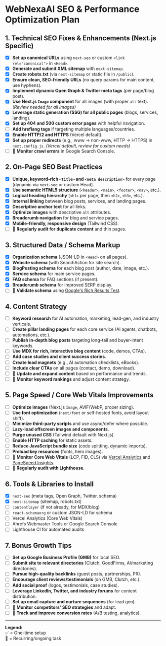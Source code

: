 # WebNexaAI SEO & Performance Optimization Plan

## 1. Technical SEO Fixes & Enhancements (Next.js Specific)
- [x] **Set up canonical URLs** using `next-seo` or custom `<link rel="canonical">` in `<Head>`.
- [x] **Generate and submit XML sitemap** with `next-sitemap`.
- [x] **Create robots.txt** (via `next-sitemap` or static file in `/public`).
- [x] **Ensure clean, SEO-friendly URLs** (no query params for main content, use hyphens).
- [x] **Implement dynamic Open Graph & Twitter meta tags** (per page/blog post).
- [x] **Use Next.js `Image` component** for all images (with proper `alt` text). *(Review needed for all images)*
- [x] **Leverage static generation (SSG) for all public pages** (blogs, services, landing).
- [x] **Set up 404 and 500 custom error pages** with helpful navigation.
- [ ] **Add hreflang tags** if targeting multiple languages/countries.
- [x] **Enable HTTP/2 and HTTPS** (Vercel default).
- [x] **Set up proper redirects** (e.g., www → non-www, HTTP → HTTPS) in `next.config.js`. *(Vercel default, review for custom needs)*
- [ ] 🔁 **Monitor crawl errors** in Google Search Console.

## 2. On-Page SEO Best Practices
- [x] **Unique, keyword-rich `<title>` and `<meta description>`** for every page (dynamic via `next-seo` or custom Head).
- [x] **Use semantic HTML5 structure** (`<header>`, `<main>`, `<footer>`, `<nav>`, etc.).
- [x] **Logical heading hierarchy** (`<h1>` per page, then `<h2>`, `<h3>`, etc.).
- [x] **Internal linking** between blog posts, services, and landing pages.
- [x] **Descriptive anchor text** for all links.
- [x] **Optimize images** with descriptive `alt` attributes.
- [x] **Breadcrumb navigation** for blog and service pages.
- [x] **Mobile-friendly, responsive design** (Tailwind CSS).
- [ ] 🔁 **Regularly audit for duplicate content** and thin pages.

## 3. Structured Data / Schema Markup
- [x] **Organization schema** (JSON-LD in `<Head>` on all pages).
- [x] **Website schema** (with SearchAction for site search).
- [x] **BlogPosting schema** for each blog post (author, date, image, etc.).
- [x] **Service schema** for main service pages.
- [x] **FAQ schema** for FAQ sections (if present).
- [x] **Breadcrumb schema** for improved SERP display.
- [ ] 🔁 **Validate schema** using [Google's Rich Results Test](https://search.google.com/test/rich-results).

## 4. Content Strategy
- [ ] **Keyword research** for AI automation, marketing, lead-gen, and industry verticals.
- [ ] **Create pillar landing pages** for each core service (AI agents, chatbots, automations, etc.).
- [ ] **Publish in-depth blog posts** targeting long-tail and buyer-intent keywords.
- [ ] **Use MDX for rich, interactive blog content** (code, demos, CTAs).
- [ ] **Add case studies and client success stories**.
- [ ] **Create lead magnets** (e.g., AI automation checklists, eBooks).
- [ ] **Include clear CTAs** on all pages (contact, demo, download).
- [ ] 🔁 **Update and expand content** based on performance and trends.
- [ ] 🔁 **Monitor keyword rankings** and adjust content strategy.

## 5. Page Speed / Core Web Vitals Improvements
- [ ] **Optimize images** (Next.js `Image`, AVIF/WebP, proper sizing).
- [ ] **Use font optimization** (`next/font` or self-hosted fonts, avoid layout shift).
- [ ] **Minimize third-party scripts** and use async/defer where possible.
- [ ] **Lazy-load offscreen images and components**.
- [ ] **Purge unused CSS** (Tailwind default with Next.js).
- [ ] **Enable HTTP caching** for static assets.
- [ ] **Reduce JavaScript bundle size** (code splitting, dynamic imports).
- [ ] **Preload key resources** (fonts, hero images).
- [ ] 🔁 **Monitor Core Web Vitals** (LCP, FID, CLS) via [Vercel Analytics](https://vercel.com/analytics) and [PageSpeed Insights](https://pagespeed.web.dev/).
- [ ] 🔁 **Regularly audit with Lighthouse**.

## 6. Tools & Libraries to Install
- [x] `next-seo` (meta tags, Open Graph, Twitter, schema)
- [x] `next-sitemap` (sitemap, robots.txt)
- [ ] `contentlayer` (if not already, for MDX/blog)
- [ ] `react-schemaorg` or custom JSON-LD for schema
- [ ] Vercel Analytics (Core Web Vitals)
- [ ] Ahrefs Webmaster Tools or Google Search Console
- [ ] Lighthouse CI for automated audits

## 7. Bonus Growth Tips
- [ ] **Set up Google Business Profile (GMB)** for local SEO.
- [ ] **Submit site to relevant directories** (Clutch, GoodFirms, AI/marketing directories).
- [ ] **Pursue high-quality backlinks** (guest posts, partnerships, PR).
- [ ] **Encourage client reviews/testimonials** (on GMB, Clutch, etc.).
- [ ] **Add social proof** (logos, testimonials, case studies).
- [ ] **Leverage LinkedIn, Twitter, and industry forums** for content distribution.
- [ ] **Set up email capture and nurture sequences** (for lead gen).
- [ ] 🔁 **Monitor competitors' SEO strategies** and adapt.
- [ ] 🔁 **Track and improve conversion rates** (A/B testing, analytics).

---

**Legend:**  
✅ = One-time setup  
🔁 = Recurring/ongoing task 